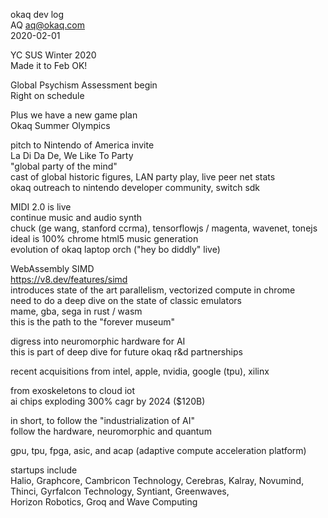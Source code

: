 okaq dev log   
AQ <aq@okaq.com>   
2020-02-01   

YC SUS Winter 2020   
Made it to Feb OK!   

Global Psychism Assessment begin   
Right on schedule   

Plus we have a new game plan   
Okaq Summer Olympics  

pitch to Nintendo of America invite   
La Di Da De, We Like To Party   
"global party of the mind"   
cast of global historic figures, LAN party play, live peer net stats   
okaq outreach to nintendo developer community, switch sdk  

MIDI 2.0 is live   
continue music and audio synth   
chuck (ge wang, stanford ccrma), tensorflowjs / magenta, wavenet, tonejs   
ideal is 100% chrome html5 music generation    
evolution of okaq laptop orch ("hey bo diddly" live)   

WebAssembly SIMD    
https://v8.dev/features/simd   
introduces state of the art parallelism, vectorized compute in chrome   
need to do a deep dive on the state of classic emulators   
mame, gba, sega in rust / wasm   
this is the path to the "forever museum"   

digress into neuromorphic hardware for AI   
this is part of deep dive for future okaq r&d partnerships   

recent acquisitions from intel, apple, nvidia, google (tpu), xilinx      

from exoskeletons to cloud iot   
ai chips exploding 300% cagr by 2024 ($120B)     

in short, to follow the "industrialization of AI"   
follow the hardware, neuromorphic and quantum      

gpu, tpu, fpga, asic, and acap (adaptive compute acceleration platform)   

startups include   
Halio, Graphcore, Cambricon Technology, Cerebras, Kalray, Novumind,   
Thinci, Gyrfalcon Technology, Syntiant, Greenwaves,   
Horizon Robotics, Groq and Wave Computing   


